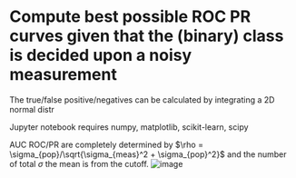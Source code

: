 # Compute best possible ROC PR curves given that the (binary) class is decided upon a noisy measurement
The true/false positive/negatives can be calculated by integrating a 2D normal distr

Jupyter notebook requires numpy, matplotlib, scikit-learn, scipy

AUC ROC/PR are completely determined by $\rho = \sigma_{pop}/\sqrt{\sigma_{meas}^2 + \sigma_{pop}^2}$ and the number of total $\sigma$ the mean is from the cutoff.
![image](https://github.com/martp91/roc_pr_curves_normal_noise/assets/35374378/0f6a3fbc-da04-4dac-859e-98334f2fe339)
